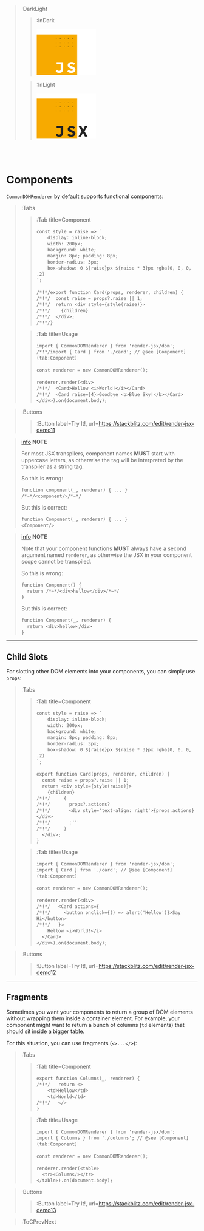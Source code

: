 > :DarkLight
> > :InDark
> >
> > <img src="/docs/assets/render-jsx-logo-dark.svg" width="156px"/>
>
> > :InLight
> >
> > <img src="/docs/assets/render-jsx-logo.svg" width="156px"/>

<br><br>

# Components

`CommonDOMRenderer` by default supports functional components:

> :Tabs
> > :Tab title=Component
> > ```tsx | card.tsx
> > const style = raise => `
> >     display: inline-block;
> >     width: 200px;
> >     background: white;
> >     margin: 8px; padding: 8px;
> >     border-radius: 3px;
> >     box-shadow: 0 ${raise}px ${raise * 3}px rgba(0, 0, 0, .2)
> > `;
> > 
> > /*!*/export function Card(props, renderer, children) {
> > /*!*/  const raise = props?.raise || 1;
> > /*!*/  return <div style={style(raise)}>
> > /*!*/    {children}
> > /*!*/  </div>;
> > /*!*/}
> > ```
>
> > :Tab title=Usage
> > ```tsx | index.tsx
> > import { CommonDOMRenderer } from 'render-jsx/dom';
> > /*!*/import { Card } from './card'; // @see [Component](tab:Component)
> > 
> > const renderer = new CommonDOMRenderer();
> > 
> > renderer.render(<div>
> > /*!*/  <Card>Hellow <i>World!</i></Card>
> > /*!*/  <Card raise={4}>Goodbye <b>Blue Sky!</b></Card>
> > </div>).on(document.body);
> > ```

> :Buttons
> > :Button label=Try It!, url=https://stackblitz.com/edit/render-jsx-demo11

> [info](:Icon (align=-6px)) **NOTE**
>
> For most JSX transpilers, component names **MUST** start with uppercase letters,
> as otherwise the tag will be interpreted by the transpiler as a string tag.
>
> So this is wrong:
> ```tsx
> function component(_, renderer) { ... }
> /*~*/<component/>/*~*/
> ```
> But this is correct:
> ```tsx
> function Component(_, renderer) { ... }
> <Component/>
> ```

> [info](:Icon (align=-6px)) **NOTE**
>
> Note that your component functions **MUST** always have a second argument
> named `renderer`, as otherwise the JSX in your component scope cannot be transpiled.
>
> So this is wrong:
> ```tsx
> function Component() {
>   return /*~*/<div>hellow</div>/*~*/
> }
> ```
> But this is correct:
> ```tsx
> function Component(_, renderer) {
>   return <div>hellow</div>
> }
> ```

---

## Child Slots

For slotting other DOM elements into your components, you can
simply use `props`:

> :Tabs
> > :Tab title=Component
> > ```tsx | card.tsx
> > const style = raise => `
> >     display: inline-block;
> >     width: 200px;
> >     background: white;
> >     margin: 8px; padding: 8px;
> >     border-radius: 3px;
> >     box-shadow: 0 ${raise}px ${raise * 3}px rgba(0, 0, 0, .2)
> > `;
> > 
> > export function Card(props, renderer, children) {
> >   const raise = props?.raise || 1;
> >   return <div style={style(raise)}>
> >     {children}
> >/*!*/     {
> >/*!*/       props?.actions?
> >/*!*/       <div style='text-align: right'>{props.actions}</div>
> >/*!*/       :''
> >/*!*/     }
> >   </div>;
> > }
> > ```
>
> > :Tab title=Usage
> > ```tsx | index.tsx
> > import { CommonDOMRenderer } from 'render-jsx/dom';
> > import { Card } from './card'; // @see [Component](tab:Component)
> > 
> > const renderer = new CommonDOMRenderer();
> > 
> > renderer.render(<div>
> >/*!*/   <Card actions={
> >/*!*/     <button onclick={() => alert('Hellow')}>Say Hi</button>
> >/*!*/   }>
> >     Hellow <i>World!</i>
> >   </Card>
> > </div>).on(document.body);
> > ```

> :Buttons
> > :Button label=Try It!, url=https://stackblitz.com/edit/render-jsx-demo12

---

## Fragments

Sometimes you want your components to return a group of DOM elements
without wrapping them inside a container element. For example, your
component might want to return a bunch of columns (`td` elements)
that should sit inside a bigger table.

For this situation, you can use fragments (`<>...</>`):

> :Tabs
> > :Tab title=Component
> > ```tsx | columns.tsx
> > export function Columns(_, renderer) {
> >/*!*/   return <>
> >     <td>Hellow</td>
> >     <td>World</td>
> >/*!*/   </>
> > }
> > ```
>
> > :Tab title=Usage
> > ```tsx | index.tsx
> > import { CommonDOMRenderer } from 'render-jsx/dom';
> > import { Columns } from './columns'; // @see [Component](tab:Component)
> > 
> > const renderer = new CommonDOMRenderer();
> > 
> > renderer.render(<table>
> >   <tr><Columns/></tr>
> > </table>).on(document.body);
> > ```

> :Buttons
> > :Button label=Try It!, url=https://stackblitz.com/edit/render-jsx-demo13

> :ToCPrevNext